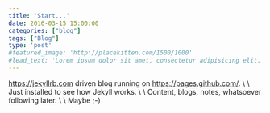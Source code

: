 ```yaml
---
title: 'Start...'
date: 2016-03-15 15:00:00
categories: ["blog"]
tags: ["Blog"]
type: 'post'
#featured_image: 'http://placekitten.com/1500/1000'
#lead_text: 'Lorem ipsum dolor sit amet, consectetur adipisicing elit. Expedita maiores quisquam id sunt, a architecto molestias velit, distinctio quidem non, nostrum provident quibusdam enim. Neque ipsam temporibus commodi facere minima.'
---
```


<https://jekyllrb.com> driven blog running on <https://pages.github.com/>. \\
\\
Just installed to see how Jekyll works. \\
\\
Content, blogs, notes, whatsoever following later. \\
\\
Maybe ;-)
